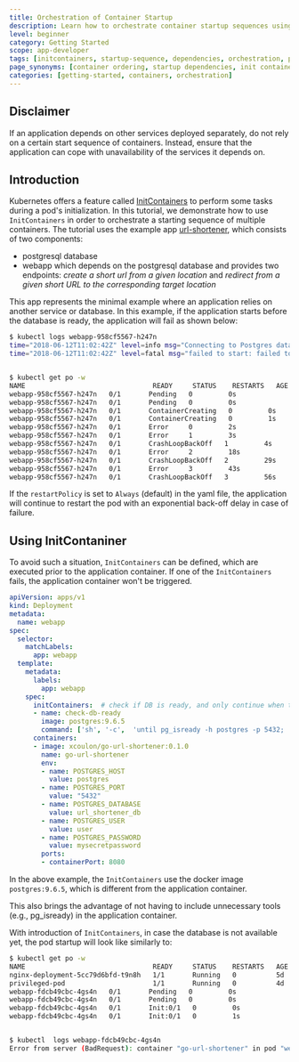 ```yaml
---
title: Orchestration of Container Startup
description: Learn how to orchestrate container startup sequences using Kubernetes InitContainers to ensure dependencies are ready before main application containers start.
level: beginner
category: Getting Started
scope: app-developer
tags: [initcontainers, startup-sequence, dependencies, orchestration, postgresql, webapp, container-lifecycle]
page_synonyms: [container ordering, startup dependencies, init containers, pod initialization, service dependencies]
categories: [getting-started, containers, orchestration]
---
```


## Disclaimer

If an application depends on other services deployed separately, do not rely on a certain start sequence of containers. Instead, ensure that the application can cope with unavailability of the services it depends on.

## Introduction

Kubernetes offers a feature called [InitContainers](https://kubernetes.io/docs/concepts/workloads/pods/init-containers/) to perform some tasks during a pod's initialization.
In this tutorial, we demonstrate how to use `InitContainers` in order to orchestrate a starting sequence of multiple containers. The tutorial uses the example app [url-shortener](https://medium.com/@xcoulon/deploying-your-first-web-app-on-minikube-6e98d2884b3a), which consists of two components:

- postgresql database
- webapp which depends on the postgresql database and provides two endpoints: *create a short url from a given location* and *redirect from a given short URL to the corresponding target location*

This app represents the minimal example where an application relies on another service or database. In this example, if the application starts before the database is ready, the application will fail as shown below:

```bash
$ kubectl logs webapp-958cf5567-h247n
time="2018-06-12T11:02:42Z" level=info msg="Connecting to Postgres database using: host=`postgres:5432` dbname=`url_shortener_db` username=`user`\n"
time="2018-06-12T11:02:42Z" level=fatal msg="failed to start: failed to open connection to database: dial tcp: lookup postgres on 100.64.0.10:53: no such host\n"


$ kubectl get po -w
NAME                                READY     STATUS    RESTARTS   AGE
webapp-958cf5567-h247n   0/1       Pending   0         0s
webapp-958cf5567-h247n   0/1       Pending   0         0s
webapp-958cf5567-h247n   0/1       ContainerCreating   0         0s
webapp-958cf5567-h247n   0/1       ContainerCreating   0         1s
webapp-958cf5567-h247n   0/1       Error     0         2s
webapp-958cf5567-h247n   0/1       Error     1         3s
webapp-958cf5567-h247n   0/1       CrashLoopBackOff   1         4s
webapp-958cf5567-h247n   0/1       Error     2         18s
webapp-958cf5567-h247n   0/1       CrashLoopBackOff   2         29s
webapp-958cf5567-h247n   0/1       Error     3         43s
webapp-958cf5567-h247n   0/1       CrashLoopBackOff   3         56s

```

If the `restartPolicy` is set to `Always` (default) in the yaml file, the application will continue to restart the pod with an exponential back-off delay in case of failure.

## Using InitContaniner

To avoid such a situation, `InitContainers` can be defined, which are executed prior to the application container. If one of the `InitContainers` fails, the application container won't be triggered.

```yaml
apiVersion: apps/v1
kind: Deployment
metadata:
  name: webapp
spec:
  selector:
    matchLabels:
      app: webapp
  template:
    metadata:
      labels:
        app: webapp
    spec:
      initContainers:  # check if DB is ready, and only continue when true
      - name: check-db-ready
        image: postgres:9.6.5
        command: ['sh', '-c',  'until pg_isready -h postgres -p 5432;  do echo waiting for database; sleep 2; done;']
      containers:
      - image: xcoulon/go-url-shortener:0.1.0
        name: go-url-shortener
        env:
        - name: POSTGRES_HOST
          value: postgres
        - name: POSTGRES_PORT
          value: "5432"
        - name: POSTGRES_DATABASE
          value: url_shortener_db
        - name: POSTGRES_USER
          value: user
        - name: POSTGRES_PASSWORD
          value: mysecretpassword
        ports:
        - containerPort: 8080
```

In the above example, the `InitContainers` use the docker image `postgres:9.6.5`, which is different from the application container.

This also brings the advantage of not having to include unnecessary tools (e.g., pg_isready) in the application container.

With introduction of `InitContainers`, in case the database is not available yet, the pod startup will look like similarly to:

```bash
$ kubectl get po -w
NAME                                READY     STATUS    RESTARTS   AGE
nginx-deployment-5cc79d6bfd-t9n8h   1/1       Running   0          5d
privileged-pod                      1/1       Running   0          4d
webapp-fdcb49cbc-4gs4n   0/1       Pending   0         0s
webapp-fdcb49cbc-4gs4n   0/1       Pending   0         0s
webapp-fdcb49cbc-4gs4n   0/1       Init:0/1   0         0s
webapp-fdcb49cbc-4gs4n   0/1       Init:0/1   0         1s


$ kubectl  logs webapp-fdcb49cbc-4gs4n
Error from server (BadRequest): container "go-url-shortener" in pod "webapp-fdcb49cbc-4gs4n" is waiting to start: PodInitializing
```
